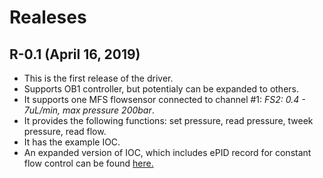 # Realeses

## R-0.1 (April 16, 2019)
* This is the first release of the driver. 
* Supports OB1 controller, but potentialy can be expanded to others.
* It supports one MFS flowsensor connected to channel #1: *FS2: 0.4 - 7uL/min, max pressure 200bar*.
* It provides the following functions: set pressure, read pressure, tweek pressure, read flow.
* It has the example IOC.
* An expanded version of IOC, which includes ePID record for constant flow control can be found [here.](https://github.com/oksanagit/elveFlowESmobile)
